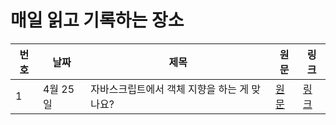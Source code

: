 # 매일 읽고 기록하는 장소

| 번호	|  날짜	 |  제목 	|  원문  | 링크 |
|----	|------|------	|------	| ----|
|  1	|4월 25일|자바스크립트에서 객체 지향을 하는 게 맞나요?|[원문](https://yozm.wishket.com/magazine/detail/1396/)	|[링크](./posts/220425.md)|